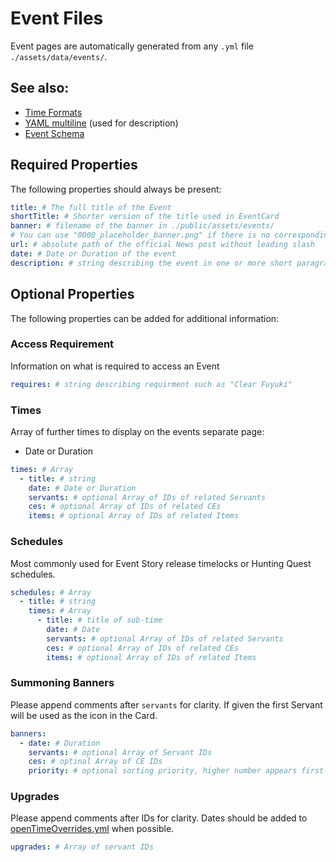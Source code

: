 # Event Files

Event pages are automatically generated from any `.yml` file `./assets/data/events/`.

## See also:

- [Time Formats](./time-formats.md)
- [YAML multiline](https://yaml-multiline.info/) (used for description)
- [Event Schema](../../src/schema/EventSchema.ts)

## Required Properties

The following properties should always be present:

```yml
title: # The full title of the Event
shortTitle: # Shorter version of the title used in EventCard
banner: # filename of the banner in ./public/assets/events/
# You can use "0000_placeholder_banner.png" if there is no corresponding banner image for the event
url: # absolute path of the official News post without leading slash
date: # Date or Duration of the event
description: # string describing the event in one or more short paragraphs
```

## Optional Properties

The following properties can be added for additional information:

### Access Requirement

Information on what is required to access an Event

```yml
requires: # string describing requirment such as "Clear Fuyuki"
```

### Times

Array of further times to display on the events separate page:

- Date or Duration

```yml
times: # Array
  - title: # string
    date: # Date or Duration
    servants: # optional Array of IDs of related Servants
    ces: # optional Array of IDs of related CEs
    items: # optional Array of IDs of related Items
```

### Schedules

Most commonly used for Event Story release timelocks or Hunting Quest schedules.

```yml
schedules: # Array
  - title: # string
    times: # Array
      - title: # title of sub-time
        date: # Date
        servants: # optional Array of IDs of related Servants
        ces: # optional Array of IDs of related CEs
        items: # optional Array of IDs of related Items
```

### Summoning Banners

Please append comments after `servants` for clarity. If given the first Servant will be used as the icon in the Card.

```yml
banners:
  - date: # Duration
    servants: # optional Array of Servant IDs
    ces: # optinal Array of CE IDs
    priority: # optional sorting priority, higher number appears first
```

### Upgrades

Please append comments after IDs for clarity. Dates should be added to [openTimeOverrides.yml](../../assets/data/upgrades/openTimeOverrides.yml) when possible.

```yml
upgrades: # Array of servant IDs
```
